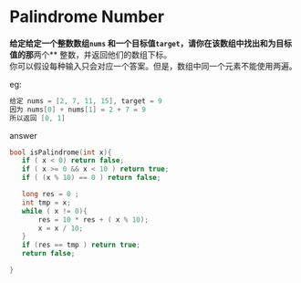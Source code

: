 # Palindrome Number
**给定给定一个整数数组```nums``` 和一个目标值```target```，请你在该数组中找出和为目标值的那**两个** 整数，并返回他们的数组下标。  
你可以假设每种输入只会对应一个答案。但是，数组中同一个元素不能使用两遍。  

eg:  
``` C
给定 nums = [2, 7, 11, 15], target = 9
因为 nums[0] + nums[1] = 2 + 7 = 9
所以返回 [0, 1]
```
 answer
 ``` C
 bool isPalindrome(int x){
    if ( x < 0) return false;
    if ( x >= 0 && x < 10 ) return true;
    if ( (x % 10) == 0 ) return false;

    long res = 0 ;
    int tmp = x;
    while ( x != 0){
        res = 10 * res + ( x % 10);
        x = x / 10;
    }
    if (res == tmp ) return true;
    return false;

}
```
